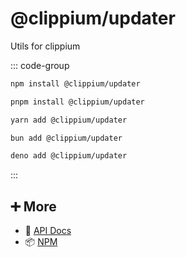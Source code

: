 # @clippium/updater

Utils for clippium

::: code-group

```bash [npm]
npm install @clippium/updater
```

```bash [pnpm]
pnpm install @clippium/updater
```

```bash [yarn]
yarn add @clippium/updater
```

```bash [bun]
bun add @clippium/updater
```

```bash [deno]
deno add @clippium/updater
```

:::

## ➕ More

- 📖 [API Docs](api.md)
- 📦 [NPM](https://www.npmjs.com/package/@clippium/updater)
